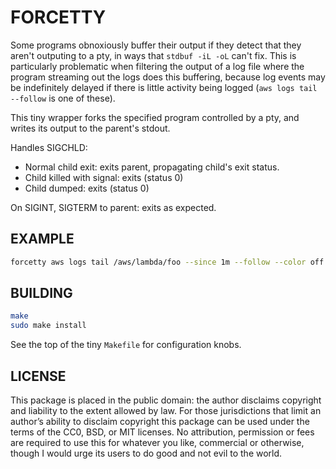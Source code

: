 # FORCETTY

Some programs obnoxiously buffer their output if they detect that they aren't
outputing to a pty, in ways that `stdbuf -iL -oL` can't fix.  This is
particularly problematic when filtering the output of a log file where the
program streaming out the logs does this buffering, because log events may be
indefinitely delayed if there is little activity being logged (`aws logs tail
--follow` is one of these).

This tiny wrapper forks the specified program controlled by a pty, and writes
its output to the parent's stdout.

Handles SIGCHLD:
- Normal child exit: exits parent, propagating child's exit status.
- Child killed with signal: exits (status 0)
- Child dumped: exits (status 0)

On SIGINT, SIGTERM to parent: exits as expected.

## EXAMPLE

``` sh
forcetty aws logs tail /aws/lambda/foo --since 1m --follow --color off | fancy_logs_filter
```

## BUILDING

``` sh
make
sudo make install
```

See the top of the tiny `Makefile` for configuration knobs.

## LICENSE

This package is placed in the public domain: the author disclaims
copyright and liability to the extent allowed by law. For those
jurisdictions that limit an author’s ability to disclaim copyright this
package can be used under the terms of the CC0, BSD, or MIT licenses. No
attribution, permission or fees are required to use this for whatever
you like, commercial or otherwise, though I would urge its users to do
good and not evil to the world.
